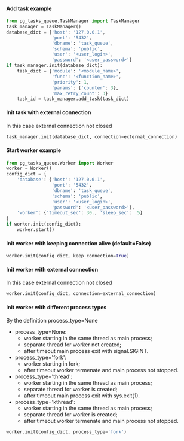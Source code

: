 #### Add task example
```python
from pg_tasks_queue.TaskManager import TaskManager
task_manager = TaskManager()
database_dict = {'host': '127.0.0.1',
                 'port': '5432',
                 'dbname': 'task_queue',
                 'schema': 'public',
                 'user': '<user_login>',
                 'password': '<user_password>'}
if task_manager.init(database_dict):
    task_dict = {'module': '<module_name>',
                 'func': '<function_name>',
                 'priority': 1, 
                 'params': {'counter': 3}, 
                 'max_retry_count': 3}
    task_id = task_manager.add_task(task_dict)
```
#### Init task with external connection
In this case external connection not closed
```python
task_manager.init(database_dict, connection=external_connection)
```
#### Start worker example
```python
from pg_tasks_queue.Worker import Worker
worker = Worker()
config_dict = {
    'database': {'host': '127.0.0.1',
                 'port': '5432',
                 'dbname': 'task_queue',
                 'schema': 'public',
                 'user': '<user_login>',
                 'password': '<user_password>'},
    'worker': {'timeout_sec': 30., 'sleep_sec': .5}
}
if worker.init(config_dict):
    worker.start()
```
#### Init worker with keeping connection alive (default=False)
```python
worker.init(config_dict, keep_connection=True)
```
#### Init worker with external connection
In this case external connection not closed
```python
worker.init(config_dict, connection=external_connection)
```
#### Init worker with different process types
By the definition process_type=None
- process_type=None: 
    - worker starting in the same thread as main process;
    - separate thread for worker not created; 
    - after timeout main process exit with signal.SIGINT.
- process_type='fork': 
    - worker starting in fork;
    - after timeout worker termenate and main process not stopped.
- process_type='thread': 
    - worker starting in the same thread as main process;
    - separate thread for worker is created; 
    - after timeout main process exit with sys.exit(1).
- process_type='kthread': 
    - worker starting in the same thread as main process;
    - separate thread for worker is created; 
    - after timeout worker termenate and main process not stopped.
```python
worker.init(config_dict, process_type='fork')
```

